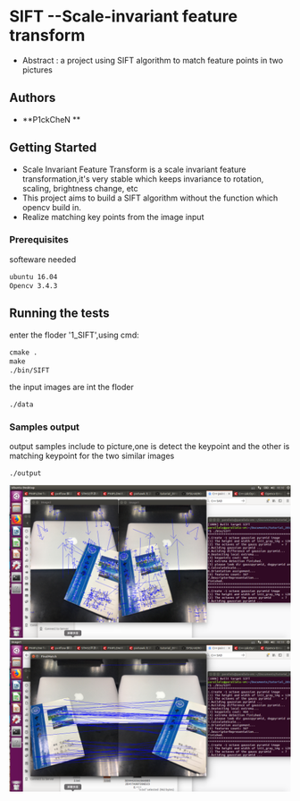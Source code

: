 # SIFT --Scale-invariant feature transform
* Abstract : a project using SIFT algorithm to match feature points in two pictures
## Authors
* **P1ckCheN **
## Getting Started
* Scale Invariant Feature Transform is a scale invariant feature transformation,it's very stable which keeps invariance to rotation, scaling, brightness change, etc
* This project aims to build a SIFT algorithm without the function which opencv build in.
* Realize matching key points from the image input

### Prerequisites
softeware needed
```
ubuntu 16.04
Opencv 3.4.3
```
## Running the tests
enter the floder '1_SIFT',using cmd:
```
cmake .
make 
./bin/SIFT
```

the input images are int the floder
```
./data
```

### Samples output
output samples include to picture,one is detect the keypoint and the other is matching keypoint for the two similar images 
```
./output
```
![window](output/detectkeypoints.png)
![window](output/matchingkeypoints.png)



